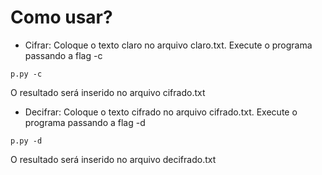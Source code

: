 # Como usar?
* Cifrar:
Coloque o texto claro no arquivo claro.txt. Execute o programa passando a flag -c
```
p.py -c
```
O resultado será inserido no arquivo cifrado.txt
* Decifrar:
Coloque o texto cifrado no arquivo cifrado.txt. Execute o programa passando a flag -d
```
p.py -d
```
O resultado será inserido no arquivo decifrado.txt

